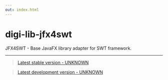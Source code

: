 ```yaml
---
out: index.html
---
```


digi-lib-jfx4swt
================

JFX4SWT - Base JavaFX library adapter for SWT framework.

<hr/>

> [Latest stable version - UNKNOWN]($stable$)

> [Latest development version - UNKNOWN]($development$)
